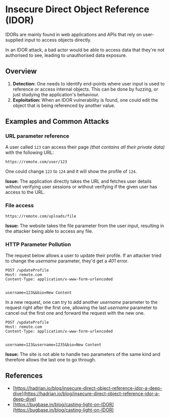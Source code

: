 # Insecure Direct Object Reference (IDOR)


IDORs are mainly found in web applications and APIs that rely on user-supplied input to access objects directly.


In an IDOR attack, a bad actor would be able to access data that they're not authorised to see, leading to
unauthorised data exposure.


## Overview
1. **Detection:** One needs to identify end-points where user input is used to reference
or access internal objects.
This can be done by fuzzing, or just studying the application's behaviour.
2. **Exploitation:** When an IDOR vulnerability is found, one could edit the object
that is being referenced by another value.


## Examples and Common Attacks
### URL parameter reference
A user called `123` can access their page *(that contains all their private data)* with the following URL:
```
https://remote.com/user/123
```
One could change `123` to `124` and it will show the profile of `124`.


**Issue:** The application directly takes the URL and fetches user details without
verifying user sessions or without verifying if the given user has access to the URL.


### File access
```
https://remote.com/uploads/file
```
**Issue:** The website takes the file parameter from the user input, resulting in
the attacker being able to access any file.


### HTTP Parameter Pollution
The request below allows a user to update their profile. If an attacker tried to change the *username* parameter, they'd get a *401* error.
```
POST /updateProfile
Host: remote.com
Content-Type: application/x-www-form-urlencoded


username=123&&bio=New Content
```
In a new request, one can try to add another *username* parameter to the request right after the first one, allowing the last *username* parameter to cancel out the first one and forward the request with the new one.
```
POST /updateProfile
Host: remote.com
Content-Type: application/x-www-form-urlencoded


username=123&username=1235&bio=New Content
```
**Issue:** The site is not able to handle two parameters of the same kind and therefore allows the last one to go through.


## References
- [https://hadrian.io/blog/insecure-direct-object-reference-idor-a-deep-dive](https://hadrian.io/blog/insecure-direct-object-reference-idor-a-deep-dive)
- [https://bugbase.in/blog/casting-light-on-IDOR](https://bugbase.in/blog/casting-light-on-IDOR)
